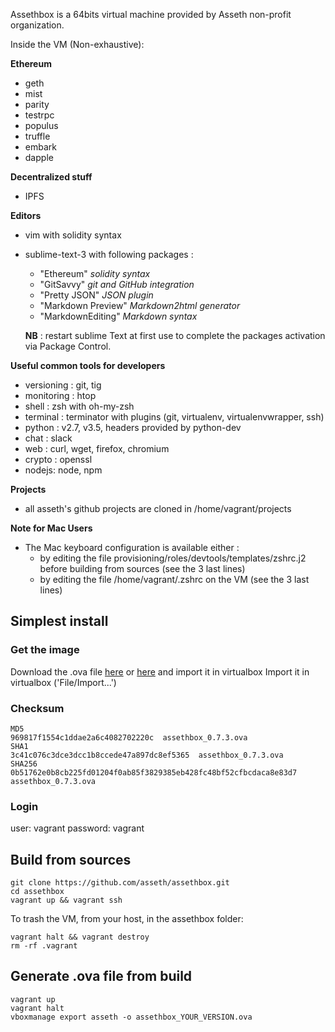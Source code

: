 Assethbox is a 64bits virtual machine provided by Asseth non-profit organization.

Inside the VM (Non-exhaustive):

**Ethereum**

* geth
* mist
* parity
* testrpc
* populus
* truffle
* embark
* dapple

**Decentralized stuff**

* IPFS

**Editors**

* vim with solidity syntax
* sublime-text-3 with following packages :
  - "Ethereum" _solidity syntax_
  - "GitSavvy" _git and GitHub integration_
  - "Pretty JSON" _JSON plugin_
  - "Markdown Preview" _Markdown2html generator_
  - "MarkdownEditing" _Markdown syntax_

  **NB** : restart sublime Text at first use to complete the packages activation via Package Control.

**Useful common tools for developers**

* versioning : git, tig
* monitoring : htop
* shell : zsh with oh-my-zsh
* terminal : terminator with plugins (git, virtualenv, virtualenvwrapper, ssh)
* python : v2.7, v3.5, headers provided by python-dev
* chat : slack
* web : curl, wget, firefox, chromium
* crypto : openssl
* nodejs: node, npm

**Projects**

* all asseth's github projects are cloned in /home/vagrant/projects

**Note for Mac Users**

* The Mac keyboard configuration is available either :
    - by editing the file provisioning/roles/devtools/templates/zshrc.j2 before building from sources (see the 3 last lines)
    - by editing the file /home/vagrant/.zshrc on the VM (see the 3 last lines)

## Simplest install

### Get the image

Download the .ova file  [here](https://drive.google.com/open?id=0B8rZeDVmrvHGcEtMLTVIT0RWTzA) or [here](https://mega.nz/#!grZlVRTB!p_u5OcE1iFY0XJtYbrS7xqlnIZftYdkD0tr7epCDSYg) and import it in virtualbox
Import it in virtualbox ('File/Import...')

### Checksum

    MD5
    969817f1554c1ddae2a6c4082702220c  assethbox_0.7.3.ova
    SHA1
    3c41c076c3dce3dcc1b8ccede47a897dc8ef5365  assethbox_0.7.3.ova
    SHA256
    0b51762e0b8cb225fd01204f0ab85f3829385eb428fc48bf52cfbcdaca8e83d7  assethbox_0.7.3.ova


### Login

user: vagrant
password: vagrant

## Build from sources

    git clone https://github.com/asseth/assethbox.git
    cd assethbox
    vagrant up && vagrant ssh

To trash the VM, from your host, in the assethbox folder:

    vagrant halt && vagrant destroy
    rm -rf .vagrant

## Generate .ova file from build

    vagrant up
    vagrant halt
    vboxmanage export asseth -o assethbox_YOUR_VERSION.ova
